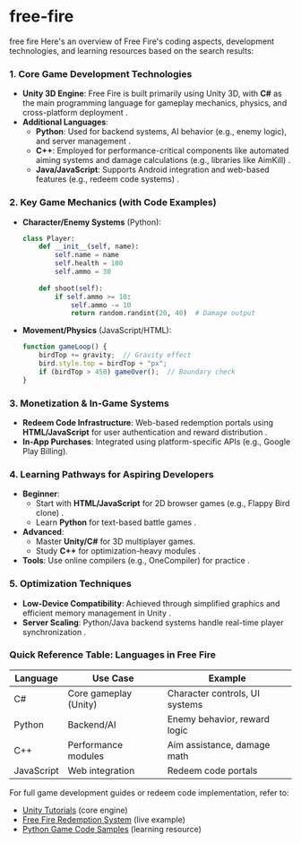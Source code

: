 # free-fire
free fire
Here's an overview of Free Fire's coding aspects, development technologies, and learning resources based on the search results:

### 1. **Core Game Development Technologies**
   - **Unity 3D Engine**: Free Fire is built primarily using Unity 3D, with **C#** as the main programming language for gameplay mechanics, physics, and cross-platform deployment .
   - **Additional Languages**:
     - **Python**: Used for backend systems, AI behavior (e.g., enemy logic), and server management .
     - **C++**: Employed for performance-critical components like automated aiming systems and damage calculations (e.g., libraries like AimKill) .
     - **Java/JavaScript**: Supports Android integration and web-based features (e.g., redeem code systems) .

### 2. **Key Game Mechanics (with Code Examples)**
   - **Character/Enemy Systems** (Python):
     ```python
     class Player:
         def __init__(self, name):
             self.name = name
             self.health = 100
             self.ammo = 30
         
         def shoot(self):
             if self.ammo >= 10:
                 self.ammo -= 10
                 return random.randint(20, 40)  # Damage output
     ```
     
   - **Movement/Physics** (JavaScript/HTML):
     ```javascript
     function gameLoop() {
         birdTop += gravity;  // Gravity effect
         bird.style.top = birdTop + "px";
         if (birdTop > 450) gameOver();  // Boundary check
     }
     ```
     

### 3. **Monetization & In-Game Systems**
   - **Redeem Code Infrastructure**: Web-based redemption portals using **HTML/JavaScript** for user authentication and reward distribution .
   - **In-App Purchases**: Integrated using platform-specific APIs (e.g., Google Play Billing).

### 4. **Learning Pathways for Aspiring Developers**
   - **Beginner**:
     - Start with **HTML/JavaScript** for 2D browser games (e.g., Flappy Bird clone) .
     - Learn **Python** for text-based battle games .
   - **Advanced**:
     - Master **Unity/C#** for 3D multiplayer games.
     - Study **C++** for optimization-heavy modules .
   - **Tools**: Use online compilers (e.g., OneCompiler) for practice .

### 5. **Optimization Techniques**
   - **Low-Device Compatibility**: Achieved through simplified graphics and efficient memory management in Unity .
   - **Server Scaling**: Python/Java backend systems handle real-time player synchronization .

### Quick Reference Table: Languages in Free Fire
| **Language** | **Use Case**          | **Example**                     |
|--------------|-----------------------|---------------------------------|
| C#           | Core gameplay (Unity) | Character controls, UI systems |
| Python       | Backend/AI            | Enemy behavior, reward logic   |
| C++          | Performance modules   | Aim assistance, damage math    |
| JavaScript   | Web integration       | Redeem code portals            |

For full game development guides or redeem code implementation, refer to:
- [Unity Tutorials](https://learn.unity.com/) (core engine)  
- [Free Fire Redemption System](https://reward.ff.garena.com) (live example)   
- [Python Game Code Samples](https://onecompiler.com/python) (learning resource) 
